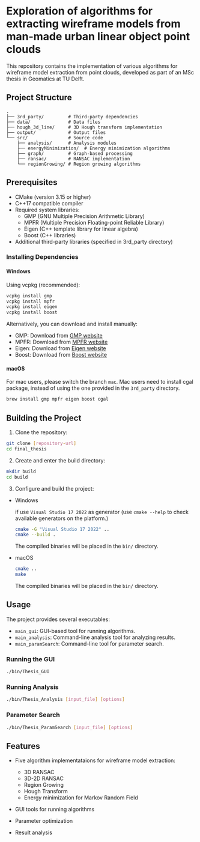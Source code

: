 # Exploration of algorithms for extracting wireframe models from man-made urban linear object point clouds

This repository contains the implementation of various algorithms for wireframe model extraction from point clouds, developed as part of an MSc thesis in Geomatics at TU Delft.

## Project Structure

```
.
├── 3rd_party/         # Third-party dependencies
├── data/              # Data files
├── hough_3d_line/     # 3D Hough transform implementation
├── output/            # Output files
└── src/               # Source code
    ├── analysis/      # Analysis modules
    ├── energyMinimization/  # Energy minimization algorithms
    ├── graph/         # Graph-based processing
    ├── ransac/        # RANSAC implementation
    └── regionGrowing/ # Region growing algorithms
```

## Prerequisites

- CMake (version 3.15 or higher)
- C++17 compatible compiler
- Required system libraries:
  - GMP (GNU Multiple Precision Arithmetic Library)
  - MPFR (Multiple Precision Floating-point Reliable Library)
  - Eigen (C++ template library for linear algebra)
  - Boost (C++ libraries)
- Additional third-party libraries (specified in 3rd_party directory)

### Installing Dependencies

#### Windows
Using vcpkg (recommended):
```bash
vcpkg install gmp
vcpkg install mpfr
vcpkg install eigen
vcpkg install boost
```

Alternatively, you can download and install manually:
- GMP: Download from [GMP website](https://gmplib.org/)
- MPFR: Download from [MPFR website](http://www.mpfr.org/)
- Eigen: Download from [Eigen website](https://eigen.tuxfamily.org/)
- Boost: Download from [Boost website](https://www.boost.org/)

#### macOS
For mac users, please switch the branch `mac`. Mac users need to install cgal package, instead of using the one provided in the `3rd_party` directory.
```bash
brew install gmp mpfr eigen boost cgal
```

## Building the Project

1. Clone the repository:
```bash
git clone [repository-url]
cd final_thesis
```

2. Create and enter the build directory:
```bash
mkdir build
cd build
```

3. Configure and build the project:

- Windows
    
    if use `Visual Studio 17 2022` as generator (use `cmake --help` to check available generators on the platform.)

    ```bash
    cmake -G "Visual Studio 17 2022" ..
    cmake --build .
    ```

    The compiled binaries will be placed in the `bin/` directory.

- macOS
    ```bash
    cmake ..
    make
    ```
    The compiled binaries will be placed in the `bin/` directory.

## Usage

The project provides several executables:

- `main_gui`: GUI-based tool for running algorithms.
- `main_analysis`: Command-line analysis tool for analyzing results.
- `main_paramSearch`: Command-line tool for parameter search.

### Running the GUI

```bash
./bin/Thesis_GUI
```

### Running Analysis

```bash
./bin/Thesis_Analysis [input_file] [options]
```

### Parameter Search

```bash
./bin/Thesis_ParamSearch [input_file] [options]
```

## Features

- Five algorithm implementataions for wireframe model extraction:
  - 3D RANSAC
  - 3D-2D RANSAC
  - Region Growing
  - Hough Transform
  - Energy minimization for Markov Random Field

- GUI tools for running algorithms
- Parameter optimization
- Result analysis